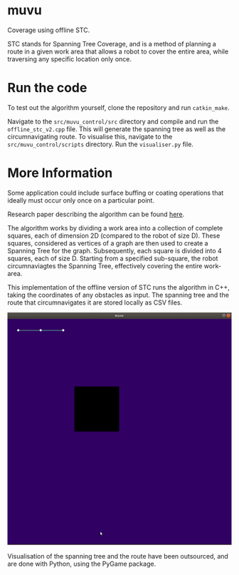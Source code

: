 # muvu
Coverage using offline STC.

STC stands for Spanning Tree Coverage, and is a method of planning a route in a given work area that allows a robot to cover the entire area, while traversing any specific location only once.

# Run the code

To test out the algorithm yourself, clone the repository and run `catkin_make`.

Navigate to the `src/muvu_control/src` directory and compile and run the `offline_stc_v2.cpp` file. This will generate the spanning tree as well as the circumnavigating route. To visualise this, navigate to the `src/muvu_control/scripts` directory. Run the `visualiser.py` file.

# More Information
Some application could include surface buffing or coating operations that ideally must occur only once on a particular point.

Research paper describing the algorithm can be found [here](http://www.cs.cmu.edu/~motionplanning/papers/sbp_papers/integrated4/gabriely_spanning.pdf.).

The algorithm works by dividing a work area into a collection of complete squares, each of dimension 2D (compared to the robot of size D). These squares, considered as vertices of a graph are then used to create a Spanning Tree for the graph. Subsequently, each square is divided into 4 squares, each of size D. Starting from a specified sub-square, the robot circumnaviagtes the Spanning Tree, effectively covering the entire work-area.

This implementation of the offline version of STC runs the algorithm in C++, taking the coordinates of any obstacles as input. The spanning tree and the route that circumnavigates it are stored locally as CSV files.

![Animation of the Algorithm at work](https://github.com/raghavthakar/muvu/blob/main/ReadMe_Resources/offline_stc.gif)

Visualisation of the spanning tree and the route have been outsourced, and are done with Python, using the PyGame package.
